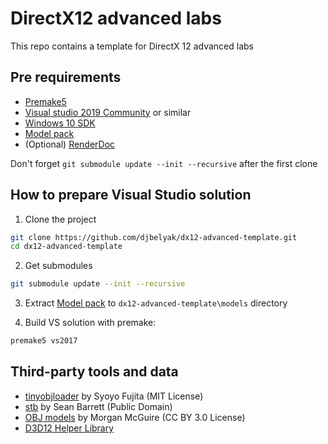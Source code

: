 # DirectX12 advanced labs

This repo contains a template for DirectX 12 advanced labs

## Pre requirements

- [Premake5](https://premake.github.io/download.html#v5)
- [Visual studio 2019 Community](https://visualstudio.microsoft.com/ru/vs/community/) or similar
- [Windows 10 SDK](https://developer.microsoft.com/en-us/windows/downloads/windows-10-sdk/)
- [Model pack](http://djbelyak.ru/downloads/models.zip)
- (Optional) [RenderDoc](https://renderdoc.org/)


Don't forget `git submodule update --init --recursive` after the first clone

## How to prepare Visual Studio solution

1. Clone the project

```sh
git clone https://github.com/djbelyak/dx12-advanced-template.git
cd dx12-advanced-template
```

2. Get submodules

```sh
git submodule update --init --recursive
```

3. Extract [Model pack](http://djbelyak.ru/downloads/models.zip) to `dx12-advanced-template\models` directory

4. Build VS solution with premake:

```sh
premake5 vs2017
```

## Third-party tools and data

- [tinyobjloader](https://github.com/syoyo/tinyobjloader) by Syoyo Fujita (MIT License)
- [stb](https://github.com/nothings/stb) by Sean Barrett (Public Domain)
- [OBJ models](https://casual-effects.com/g3d/data10/index.html#) by Morgan McGuire (CC BY 3.0 License)
- [D3D12 Helper Library](https://github.com/Microsoft/DirectX-Graphics-Samples/tree/master/Libraries/D3DX12)
